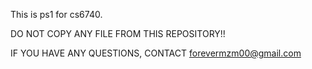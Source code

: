 This is ps1 for cs6740.

DO NOT COPY ANY FILE FROM THIS REPOSITORY!!

IF YOU HAVE ANY QUESTIONS, CONTACT forevermzm00@gmail.com